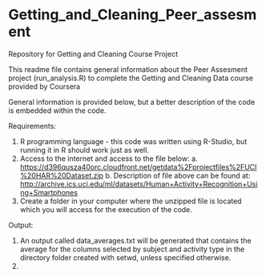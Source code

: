 Getting_and_Cleaning_Peer_assesment
===================================

Repository for Getting and Cleaning Course Project

This readme file contains general information about the Peer Assesment project (run_analysis.R) to complete the Getting and Cleaning Data course provided by Coursera

General information is provided below, but a better description of the code is embedded within the code.

Requirements:

1. R programming language - this code was written using R-Studio, but running it in R should work just as well.
2. Access to the internet and access to the file below:
  a. https://d396qusza40orc.cloudfront.net/getdata%2Fprojectfiles%2FUCI%20HAR%20Dataset.zip 
  b. Description of file above can be found at: http://archive.ics.uci.edu/ml/datasets/Human+Activity+Recognition+Using+Smartphones 
3. Create a folder in your computer where the unzipped file is located which you will access for the execution of the code.

Output:
1. An output called data_averages.txt will be generated that contains the average for the columns selected by subject and activity type in the directory folder created with setwd, unless specified otherwise.
2. 
